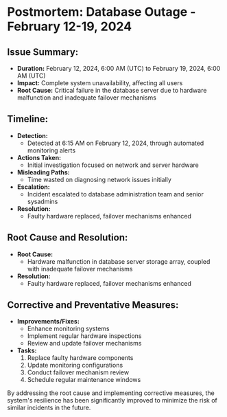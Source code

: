 # Postmortem: Database Outage - February 12-19, 2024

## Issue Summary:
- **Duration:** February 12, 2024, 6:00 AM (UTC) to February 19, 2024, 6:00 AM (UTC)
- **Impact:** Complete system unavailability, affecting all users
- **Root Cause:** Critical failure in the database server due to hardware malfunction and inadequate failover mechanisms

## Timeline:
- **Detection:** 
  - Detected at 6:15 AM on February 12, 2024, through automated monitoring alerts
- **Actions Taken:** 
  - Initial investigation focused on network and server hardware
- **Misleading Paths:** 
  - Time wasted on diagnosing network issues initially
- **Escalation:** 
  - Incident escalated to database administration team and senior sysadmins
- **Resolution:** 
  - Faulty hardware replaced, failover mechanisms enhanced

## Root Cause and Resolution:
- **Root Cause:** 
  - Hardware malfunction in database server storage array, coupled with inadequate failover mechanisms
- **Resolution:** 
  - Faulty hardware replaced, failover mechanisms enhanced

## Corrective and Preventative Measures:
- **Improvements/Fixes:**
  - Enhance monitoring systems
  - Implement regular hardware inspections
  - Review and update failover mechanisms
- **Tasks:**
  1. Replace faulty hardware components
  2. Update monitoring configurations
  3. Conduct failover mechanism review
  4. Schedule regular maintenance windows
  
By addressing the root cause and implementing corrective measures, the system's resilience has been significantly improved to minimize the risk of similar incidents in the future.

